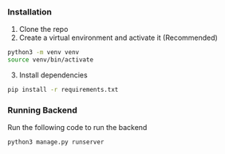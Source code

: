 ### Installation

1. Clone the repo
2. Create a virtual environment and activate it (Recommended)
```sh
python3 -m venv venv
source venv/bin/activate
```
3. Install dependencies
```sh
pip install -r requirements.txt
```

### Running Backend

Run the following code to run the backend
```sh
python3 manage.py runserver
```